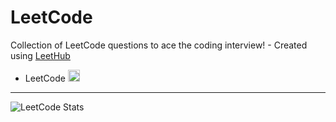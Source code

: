 # LeetCode
Collection of LeetCode questions to ace the coding interview! - Created using [LeetHub](https://github.com/QasimWani/LeetHub)

* LeetCode <a href = "https://leetcode.com/abufarha/"><img src = "https://img.shields.io/badge/LeetCode-abufarha-orange" height = 19></a>


***
 ![LeetCode Stats](https://leetcode.card.workers.dev/abufarha?theme=dark&font=baloo&extension=activity)
  


 
